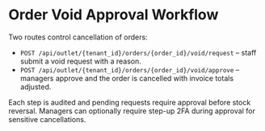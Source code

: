# Order Void Approval Workflow

Two routes control cancellation of orders:

- `POST /api/outlet/{tenant_id}/orders/{order_id}/void/request` – staff submit a void request with a reason.
- `POST /api/outlet/{tenant_id}/orders/{order_id}/void/approve` – managers approve and the order is cancelled with invoice totals adjusted.

Each step is audited and pending requests require approval before stock reversal.
Managers can optionally require step-up 2FA during approval for sensitive cancellations.
